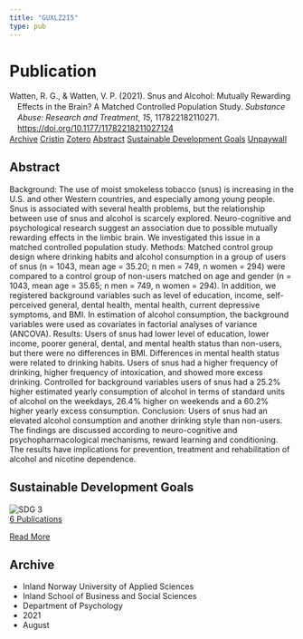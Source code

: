 ```yaml
---
title: "GUXLZ2I5"
type: pub
---
```

<h1>Publication</h1>
<article id="csl-bib-container-GUXLZ2I5" class="csl-bib-container">
  <div class="csl-bib-body" style="line-height: 1.35; padding-left: 1em; text-indent:-1em;">
  <div class="csl-entry">Watten, R. G., &amp; Watten, V. P. (2021). Snus and Alcohol: Mutually Rewarding Effects in the Brain? A Matched Controlled Population Study. <i>Substance Abuse: Research and Treatment</i>, <i>15</i>, 117822182110271. <a href="https://doi.org/10.1177/11782218211027124">https://doi.org/10.1177/11782218211027124</a></div>
</div>
  <div class="csl-bib-buttons">
    <a href="#taxonomy-article-GUXLZ2I5" class="csl-bib-button">Archive</a>
    <a href="https://app.cristin.no/results/show.jsf?id=1924380" alt="Cristin URL" class="csl-bib-button">Cristin</a>
    <a href="http://zotero.org/groups/5402882/items/GUXLZ2I5" alt="Zotero URL" class="csl-bib-button">Zotero</a>
    <a href="#abstract-article-GUXLZ2I5" class="csl-bib-button">Abstract</a>
    <a href="#sdg-article-GUXLZ2I5" class="csl-bib-button">Sustainable Development Goals</a>
    <a href="https://doi.org/10.1177/11782218211027124" class="csl-bib-button">Unpaywall</a>
  </div>
  <div id="csl-bib-meta-container-GUXLZ2I5"></div>
</article>
<div id="csl-bib-meta-GUXLZ2I5" class="csl-bib-meta">
  <article id="abstract-article-GUXLZ2I5" class="abstract-article">
    <h1>Abstract</h1>
    Background: The use of moist smokeless tobacco (snus) is increasing in the U.S. and other Western countries, and especially among young people. Snus is associated with several health problems, but the relationship between use of snus and alcohol is scarcely explored. Neuro-cognitive and psychological research suggest an association due to possible mutually rewarding effects in the limbic brain. We investigated this issue in a matched controlled population study. Methods: Matched control group design where drinking habits and alcohol consumption in a group of users of snus (n = 1043, mean age = 35.20; n men = 749, n women = 294) were compared to a control group of non-users matched on age and gender (n = 1043, mean age = 35.65; n men = 749, n women = 294). In addition, we registered background variables such as level of education, income, self-perceived general, dental health, mental health, current depressive symptoms, and BMI. In estimation of alcohol consumption, the background variables were used as covariates in factorial analyses of variance (ANCOVA). Results: Users of snus had lower level of education, lower income, poorer general, dental, and mental health status than non-users, but there were no differences in BMI. Differences in mental health status were related to drinking habits. Users of snus had a higher frequency of drinking, higher frequency of intoxication, and showed more excess drinking. Controlled for background variables users of snus had a 25.2% higher estimated yearly consumption of alcohol in terms of standard units of alcohol on the weekdays, 26.4% higher on weekends and a 60.2% higher yearly excess consumption. Conclusion: Users of snus had an elevated alcohol consumption and another drinking style than non-users. The findings are discussed according to neuro-cognitive and psychopharmacological mechanisms, reward learning and conditioning. The results have implications for prevention, treatment and rehabilitation of alcohol and nicotine dependence.
  </article>
  <article id="sdg-article-GUXLZ2I5" class="sdg-article">
    <h1>Sustainable Development Goals</h1>
    <div class="sdg-container"><div id="sdg3" class="sdg"> <img src="{{< params subfolder >}}images/sdg/sdg03_en.png" class="image" alt="SDG 3"> <div class="sdg-overlay"> <a href="{{< params subfolder >}}en/archive/?sdg=3#archive" class="sdg-publication-count"><span>6</span> Publications</a> <p><a href="https://sdgs.un.org/goals/goal3" class="sdg-read-more">Read More</a></p> </div> </div></div>
  </article>
  <article id="taxonomy-article-GUXLZ2I5" class="taxonomy-article">
    <h1>Archive</h1>
    <ul>
      <li>Inland Norway University of Applied Sciences</li>
      <li>Inland School of Business and Social Sciences</li>
      <li>Department of Psychology</li>
      <li>2021</li>
      <li>August</li>
    </ul>
  </article>
</div>
